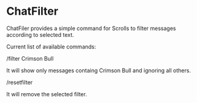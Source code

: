 ChatFilter
==========

ChatFiler provides a simple command for Scrolls to filter messages according to selected text.

Current list of available commands:

/filter Crimson Bull

It will show only messages containg Crimson Bull and ignoring all others.

/resetfilter

It will remove the selected filter.
